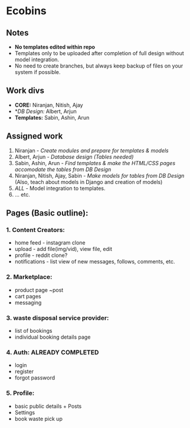 # Ecobins

## Notes
 - **No templates edited within repo**
 - Templates only to be uploaded after completion of full design without model integration.
 - No need to create branches, but always keep backup of files on your system if possible.

## Work divs
- **CORE:** Niranjan, Nitish, Ajay
- **DB Design:* Albert, Arjun
- **Templates:** Sabin, Ashin, Arun

## Assigned work
1. Niranjan - *Create modules and prepare for templates & models*
2. Albert, Arjun - *Database design (Tables needed)*
3. Sabin, Ashin, Arun - *Find templates & make the HTML/CSS pages accomodate the tables from DB Design*
4. Niranjan, Nitish, Ajay, Sabin - *Make models for tables from DB Design* (Also, teach about models in Django and creation of models)
5. _ALL_ - Model integration to templates.
6.  ... etc.


## Pages (Basic outline):
### 1. Content Creators:
  * home feed - instagram clone
  * upload - add file(img/vid), view file, edit
  * profile - reddit clone?
  * notifications - list view of new messages, follows, comments, etc.
### 2. Marketplace:
  * product page ~post
  * cart pages
  * messaging
### 3. waste disposal service provider:
  * list of bookings
  * individual booking details page
### 4. Auth: **ALREADY COMPLETED**
  * login
  * register
  * forgot password
### 5. Profile:
  * basic public details + Posts
  * Settings
  * book waste pick up


